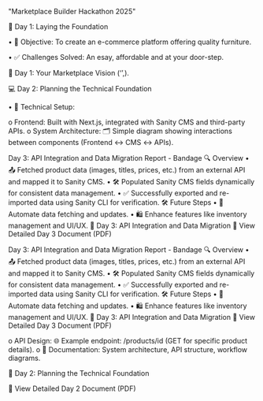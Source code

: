 "Marketplace Builder Hackathon 2025"


📅 Day 1: Laying the Foundation

•	🎯 Objective: To create an e-commerce platform offering quality furniture.

•	✅ Challenges Solved: An esay, affordable and at your door-step.

📘 Day 1:  Your Marketplace Vision (‘’,).



💻 Day 2: Planning the Technical Foundation


•	🔧 Technical Setup:

o	Frontend: Built with Next.js, integrated with Sanity CMS and third-party APIs.
o	System Architecture: 🗂️ Simple diagram showing interactions between components (Frontend ↔ CMS ↔ APIs).

Day 3: API Integration and Data Migration Report - Bandage
🔍 Overview
•	📤 Fetched product data (images, titles, prices, etc.) from an external API and mapped it to Sanity CMS.
•	🛠️ Populated Sanity CMS fields dynamically for consistent data management.
•	✅ Successfully exported and re-imported data using Sanity CLI for verification.
🛠️ Future Steps
•	🤖 Automate data fetching and updates.
•	🛍️ Enhance features like inventory management and UI/UX.
📘 Day 3: API Integration and Data Migration
📄 View Detailed Day 3 Document (PDF)




Day 3: API Integration and Data Migration Report - Bandage
🔍 Overview
•	📤 Fetched product data (images, titles, prices, etc.) from an external API and mapped it to Sanity CMS.
•	🛠️ Populated Sanity CMS fields dynamically for consistent data management.
•	✅ Successfully exported and re-imported data using Sanity CLI for verification.
🛠️ Future Steps
•	🤖 Automate data fetching and updates.
•	🛍️ Enhance features like inventory management and UI/UX.
📘 Day 3: API Integration and Data Migration
📄 View Detailed Day 3 Document (PDF)

o	API Design: 🌐 Example endpoint: /products/id (GET for specific product details).
o	📑 Documentation: System architecture, API structure, workflow diagrams.

📘 Day 2: Planning the Technical Foundation

📄 View Detailed Day 2 Document (PDF)

